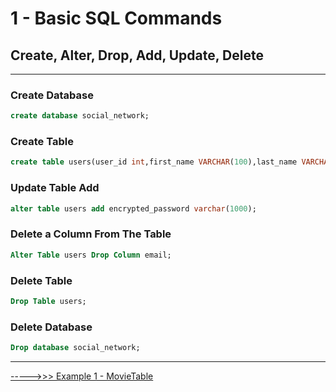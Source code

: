 # 1 - Basic SQL Commands
## Create, Alter, Drop, Add, Update, Delete
---
###  Create Database

```sql
create database social_network;
```

###  Create Table

```sql
create table users(user_id int,first_name VARCHAR(100),last_name VARCHAR(100),email VARCHAR(255)); 
```

### Update Table Add

```sql
alter table users add encrypted_password varchar(1000);
```

### Delete a Column From The Table 

```sql
Alter Table users Drop Column email;
```

### Delete Table 

```sql
Drop Table users;
```

### Delete Database 

```sql
Drop database social_network;
```


---

[----->>> Example 1 - MovieTable](../../../blob/main/topics/example.movietable.md)